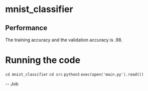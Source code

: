# mnist_classifier

## Performance
The training accuracy and the validation accuracy is .98.

# Running the code
`cd mnist_classifier`
`cd src`
`python3`
`exec(open('main.py').read())`

-- Job 
